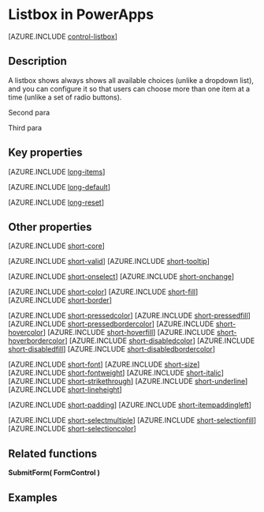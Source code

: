 <properties
    pageTitle="Listbox control: reference | Microsoft PowerApps"
    description="Information, including properties and examples, about the listbox control"
    services=""
    suite="powerapps"
    documentationCenter="na"
    authors="aftowen"
    manager="erikre"
    editor=""
    tags=""/>

<tags
   ms.service="powerapps"
   ms.devlang="na"
   ms.topic="article"
   ms.tgt_pltfrm="na"
   ms.workload="na"
   ms.date="02/12/2016"
   ms.author="anneta"/>

# Listbox in PowerApps #
[AZURE.INCLUDE [control-listbox](../../includes/control-listbox.md)]

## Description ##
A listbox shows always shows all available choices (unlike a dropdown list), and you can configure it so that users can choose more than one item at a time (unlike a set of radio buttons).

Second para

Third para

## Key properties ##
[AZURE.INCLUDE [long-items](../../includes/long-items.md)]

[AZURE.INCLUDE [long-default](../../includes/long-default.md)]

[AZURE.INCLUDE [long-reset](../../includes/long-reset.md)]

## Other properties ##
[AZURE.INCLUDE [short-core](../../includes/short-core.md)]

[AZURE.INCLUDE [short-valid](../../includes/short-valid.md)]
[AZURE.INCLUDE [short-tooltip](../../includes/short-tooltip.md)]

[AZURE.INCLUDE [short-onselect](../../includes/short-onselect.md)]
[AZURE.INCLUDE [short-onchange](../../includes/short-onchange.md)]

[AZURE.INCLUDE [short-color](../../includes/short-color.md)]
[AZURE.INCLUDE [short-fill](../../includes/short-fill.md)]
[AZURE.INCLUDE [short-border](../../includes/short-border.md)]

[AZURE.INCLUDE [short-pressedcolor](../../includes/short-pressedcolor.md)]
[AZURE.INCLUDE [short-pressedfill](../../includes/short-pressedfill.md)]
[AZURE.INCLUDE [short-pressedbordercolor](../../includes/short-pressedbordercolor.md)]
[AZURE.INCLUDE [short-hovercolor](../../includes/short-hovercolor.md)]
[AZURE.INCLUDE [short-hoverfill](../../includes/short-hoverfill.md)]
[AZURE.INCLUDE [short-hoverbordercolor](../../includes/short-hoverbordercolor.md)]
[AZURE.INCLUDE [short-disabledcolor](../../includes/short-disabledcolor.md)]
[AZURE.INCLUDE [short-disabledfill](../../includes/short-disabledfill.md)]
[AZURE.INCLUDE [short-disabledbordercolor](../../includes/short-disabledbordercolor.md)]

[AZURE.INCLUDE [short-font](../../includes/short-font.md)]
[AZURE.INCLUDE [short-size](../../includes/short-size.md)]
[AZURE.INCLUDE [short-fontweight](../../includes/short-fontweight.md)]
[AZURE.INCLUDE [short-italic](../../includes/short-italic.md)]
[AZURE.INCLUDE [short-strikethrough](../../includes/short-strikethrough.md)]
[AZURE.INCLUDE [short-underline](../../includes/short-underline.md)]
[AZURE.INCLUDE [short-lineheight](../../includes/short-lineheight.md)]

[AZURE.INCLUDE [short-padding](../../includes/short-padding.md)]
[AZURE.INCLUDE [short-itempaddingleft](../../includes/short-itempaddingleft.md)]

[AZURE.INCLUDE [short-selectmultiple](../../includes/short-selectmultiple.md)]
[AZURE.INCLUDE [short-selectionfill](../../includes/short-selectionfill.md)]
[AZURE.INCLUDE [short-selectioncolor](../../includes/short-selectioncolor.md)]

## Related functions ##

**SubmitForm( FormControl )**

## Examples ##
